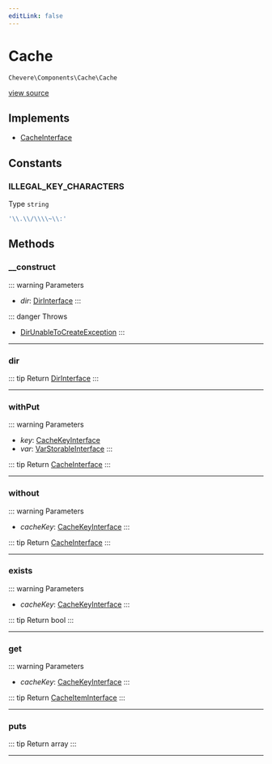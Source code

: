 ```yaml
---
editLink: false
---
```


# Cache

`Chevere\Components\Cache\Cache`

[view source](https://github.com/chevere/chevere/blob/main/src/Chevere/Components/Cache/Cache.php)

## Implements

- [CacheInterface](../../Interfaces/Cache/CacheInterface.md)

## Constants

### ILLEGAL_KEY_CHARACTERS

Type `string`

```php
'\\.\\/\\\\~\\:'
```

## Methods

### __construct

::: warning Parameters
- *dir*: [DirInterface](../../Interfaces/Filesystem/DirInterface.md)
:::

::: danger Throws
- [DirUnableToCreateException](../../Exceptions/Filesystem/DirUnableToCreateException.md) 
:::

---

### dir

::: tip Return
[DirInterface](../../Interfaces/Filesystem/DirInterface.md)
:::

---

### withPut

::: warning Parameters
- *key*: [CacheKeyInterface](../../Interfaces/Cache/CacheKeyInterface.md)
- *var*: [VarStorableInterface](../../Interfaces/VarStorable/VarStorableInterface.md)
:::

::: tip Return
[CacheInterface](../../Interfaces/Cache/CacheInterface.md)
:::

---

### without

::: warning Parameters
- *cacheKey*: [CacheKeyInterface](../../Interfaces/Cache/CacheKeyInterface.md)
:::

::: tip Return
[CacheInterface](../../Interfaces/Cache/CacheInterface.md)
:::

---

### exists

::: warning Parameters
- *cacheKey*: [CacheKeyInterface](../../Interfaces/Cache/CacheKeyInterface.md)
:::

::: tip Return
bool
:::

---

### get

::: warning Parameters
- *cacheKey*: [CacheKeyInterface](../../Interfaces/Cache/CacheKeyInterface.md)
:::

::: tip Return
[CacheItemInterface](../../Interfaces/Cache/CacheItemInterface.md)
:::

---

### puts

::: tip Return
array
:::

---

